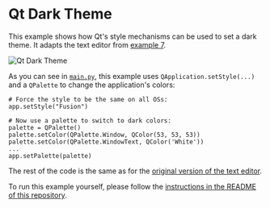 # Qt Dark Theme

This example shows how Qt's style mechanisms can be used to set a dark theme. It adapts the text editor from [example 7](../07%20Qt%20Text%20Editor).

![Qt Dark Theme](../screenshots/qt-dark-theme.png)

As you can see in [`main.py`](main.py), this example uses `QApplication.setStyle(...)` and a `QPalette` to change the application's colors:

    # Force the style to be the same on all OSs:
    app.setStyle("Fusion")

    # Now use a palette to switch to dark colors:
    palette = QPalette()
    palette.setColor(QPalette.Window, QColor(53, 53, 53))
    palette.setColor(QPalette.WindowText, QColor('White'))
    ...
    app.setPalette(palette)

The rest of the code is the same as for the [original version of the text editor](../07%20Qt%20Text%20Editor).

To run this example yourself, please follow the [instructions in the README of this repository](../../README.md#running-the-examples).
